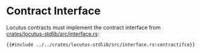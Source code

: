 # Contract Interface

Locutus contracts must implement the contract interface from [crates/locutus-stdlib/src/interface.rs](https://github.com/freenet/locutus/blob/main/crates/locutus-stdlib/src/interface.rs):

```rust,no_run,noplayground
{{#include ../../crates/locutus-stdlib/src/interface.rs:contractifce}}
```
